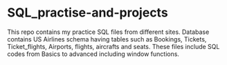 # SQL_practise-and-projects
This repo contains my practice SQL files from different sites. Database contains US Airlines schema having tables such as Bookings, Tickets, Ticket_flights, Airports,
flights, aircrafts and seats. These files include SQL codes from Basics to advanced including window functions. 
